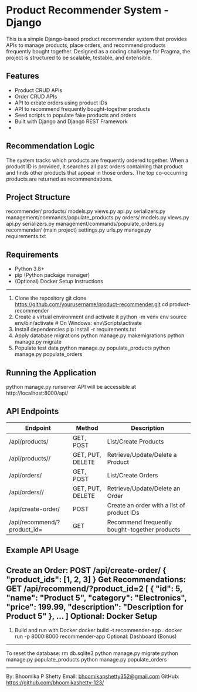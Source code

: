 Product Recommender System - Django
===================================
This is a simple Django-based product recommender system that provides APIs to manage products, place orders, and
recommend products frequently bought together. Designed as a coding challenge for Pragma, the project is structured
to be scalable, testable, and extensible.

Features
--------
- Product CRUD APIs
- Order CRUD APIs
- API to create orders using product IDs
- API to recommend frequently bought-together products
- Seed scripts to populate fake products and orders
- Built with Django and Django REST Framework
- 
Recommendation Logic
--------------------
The system tracks which products are frequently ordered together. When a product ID is provided, it searches all past
orders containing that product and finds other products that appear in those orders. The top co-occurring products are
returned as recommendations.

Project Structure
-----------------
recommender/
 products/
 models.py
 views.py
 api.py
 serializers.py
 management/commands/populate_products.py
 orders/
 models.py
 views.py
 api.py
 serializers.py
 management/commands/populate_orders.py
 recommender/ (main project)
 settings.py
 urls.py
 manage.py
 requirements.txt
 
Requirements
------------
- Python 3.8+
- pip (Python package manager)
- (Optional) Docker
Setup Instructions
------------------
1. Clone the repository
 git clone https://github.com/yourusername/product-recommender.git
 cd product-recommender
2. Create a virtual environment and activate it
 python -m venv env
 source env/bin/activate # On Windows: env\Scripts\activate
3. Install dependencies
 pip install -r requirements.txt
4. Apply database migrations
 python manage.py makemigrations
 python manage.py migrate
5. Populate test data
 python manage.py populate_products
 python manage.py populate_orders

Running the Application
-----------------------
python manage.py runserver
API will be accessible at http://localhost:8000/api/

API Endpoints
-------------
| Endpoint | Method | Description |
|----------------------------------|------------|-----------------------------------------------|
| /api/products/ | GET, POST | List/Create Products |
| /api/products/<id>/ | GET, PUT, DELETE | Retrieve/Update/Delete a Product |
| /api/orders/ | GET, POST | List/Create Orders |
| /api/orders/<id>/ | GET, PUT, DELETE | Retrieve/Update/Delete an Order |
| /api/create-order/ | POST | Create an order with a list of product IDs |
| /api/recommend/?product_id=<id> | GET | Recommend frequently bought-together products |

Example API Usage
-----------------
Create an Order:
POST /api/create-order/
 {
 "product_ids": [1, 2, 3]
 }
Get Recommendations:
GET /api/recommend/?product_id=2
 [
 {
 "id": 5,
 "name": "Product 5",
 "category": "Electronics",
 "price": 199.99,
 "description": "Description for Product 5"
 },
 ...
 ]
Optional: Docker Setup
----------------------
1. Build and run with Docker
 docker build -t recommender-app .
 docker run -p 8000:8000 recommender-app
Optional: Dashboard (Bonus)
--------------------------
To reset the database:
 rm db.sqlite3
 python manage.py migrate
 python manage.py populate_products
 python manage.py populate_orders

-------
By: Bhoomika P Shetty
Email: bhoomikapshetty352@gmail.com 
GitHub: https://github.com/bhoomikashetty-123/
